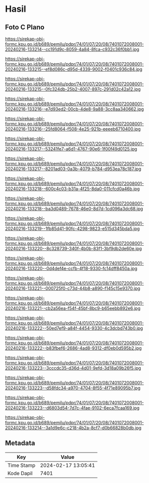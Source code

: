 # Hasil

## Foto C Plano

https://sirekap-obj-formc.kpu.go.id/b689/pemilu/pdpr/74/01/07/20/08/7401072008001-20240216-133214--cc191d9c-8059-4a84-8fca-c932c36f0bb1.jpg

https://sirekap-obj-formc.kpu.go.id/b689/pemilu/pdpr/74/01/07/20/08/7401072008001-20240216-133215--ef8d086c-d95d-4339-9002-f0401c936c84.jpg

https://sirekap-obj-formc.kpu.go.id/b689/pemilu/pdpr/74/01/07/20/08/7401072008001-20240216-133215--0fc324db-25b2-4007-897c-291d02c42a12.jpg

https://sirekap-obj-formc.kpu.go.id/b689/pemilu/pdpr/74/01/07/20/08/7401072008001-20240216-133216--e7d93ed2-00cb-4de8-9a88-3cc8aa340662.jpg

https://sirekap-obj-formc.kpu.go.id/b689/pemilu/pdpr/74/01/07/20/08/7401072008001-20240216-133216--25fd8064-f508-4e25-921b-eeeeb6710400.jpg

https://sirekap-obj-formc.kpu.go.id/b689/pemilu/pdpr/74/01/07/20/08/7401072008001-20240216-133217--53241fe7-a6d1-4767-90e6-1f00f49d0125.jpg

https://sirekap-obj-formc.kpu.go.id/b689/pemilu/pdpr/74/01/07/20/08/7401072008001-20240216-133217--8201ad03-0a3b-4079-b784-d953ea78c187.jpg

https://sirekap-obj-formc.kpu.go.id/b689/pemilu/pdpr/74/01/07/20/08/7401072008001-20240216-133218--600c4c03-b31a-4f25-8da0-011cfcd0a46b.jpg

https://sirekap-obj-formc.kpu.go.id/b689/pemilu/pdpr/74/01/07/20/08/7401072008001-20240216-133218--ba3d0489-7678-46e0-8d7d-1cd096a3dc68.jpg

https://sirekap-obj-formc.kpu.go.id/b689/pemilu/pdpr/74/01/07/20/08/7401072008001-20240216-133219--1fb85d41-90fc-4298-9823-e515d345bda5.jpg

https://sirekap-obj-formc.kpu.go.id/b689/pemilu/pdpr/74/01/07/20/08/7401072008001-20240216-133220--8c328739-340f-4b0b-83f1-3bf9db2de60e.jpg

https://sirekap-obj-formc.kpu.go.id/b689/pemilu/pdpr/74/01/07/20/08/7401072008001-20240216-133220--0d4def4e-ccfb-4f18-9330-fc14dff8450a.jpg

https://sirekap-obj-formc.kpu.go.id/b689/pemilu/pdpr/74/01/07/20/08/7401072008001-20240216-133221--000725f0-c73d-44b8-a890-f145c15e9370.jpg

https://sirekap-obj-formc.kpu.go.id/b689/pemilu/pdpr/74/01/07/20/08/7401072008001-20240216-133221--cb2a56ea-f54f-45bf-8bc9-b65eebb892e6.jpg

https://sirekap-obj-formc.kpu.go.id/b689/pemilu/pdpr/74/01/07/20/08/7401072008001-20240216-133222--50ed7ef9-a84f-4454-9330-4c3dcbd743b0.jpg

https://sirekap-obj-formc.kpu.go.id/b689/pemilu/pdpr/74/01/07/20/08/7401072008001-20240216-133222--b83fbef6-2686-4ad8-9312-df0eb0d595b2.jpg

https://sirekap-obj-formc.kpu.go.id/b689/pemilu/pdpr/74/01/07/20/08/7401072008001-20240216-133223--3cccdc35-d36d-4d01-9efd-3d18a09b26f5.jpg

https://sirekap-obj-formc.kpu.go.id/b689/pemilu/pdpr/74/01/07/20/08/7401072008001-20240216-133223--d58fdc34-a970-4704-8f55-4f71e89095b7.jpg

https://sirekap-obj-formc.kpu.go.id/b689/pemilu/pdpr/74/01/07/20/08/7401072008001-20240216-133223--d6803d54-7d7c-4fae-9102-6eca7fcaa169.jpg

https://sirekap-obj-formc.kpu.go.id/b689/pemilu/pdpr/74/01/07/20/08/7401072008001-20240216-133214--3a1d9e6c-c218-4b2a-8cf7-d0b66828b0db.jpg


## Metadata

| Key        | Value               |
| ---------- | ------------------- |
| Time Stamp | 2024-02-17 13:05:41 |
| Kode Dapil | 7401                |



